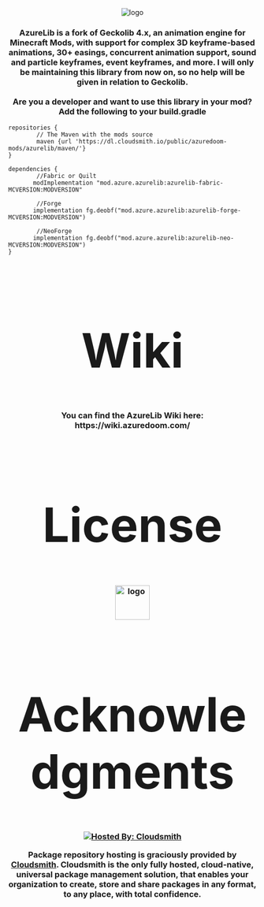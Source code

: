 <center>
<img src="https://wsrv.nl/?url=https%3A%2F%2Fwww.bisecthosting.com%2Fimages%2FCF%2FAzureLib%2FBH_AL_header.png&n=-1" alt="logo"/>

<h3 align="center">AzureLib is a fork of Geckolib 4.x, an animation engine for Minecraft Mods, with support for complex 3D keyframe-based animations, 30+ easings, concurrent animation support, sound and particle keyframes, event keyframes, and more. I will only be maintaining this library from now on, so no help will be given in relation to Geckolib.
<br>
<br>
Are you a developer and want to use this library in your mod? Add the following to your build.gradle
</h3>
</center>


```
repositories {
        // The Maven with the mods source
        maven {url 'https://dl.cloudsmith.io/public/azuredoom-mods/azurelib/maven/'}
}

dependencies {
        //Fabric or Quilt
       modImplementation "mod.azure.azurelib:azurelib-fabric-MCVERSION:MODVERSION"

        //Forge
       implementation fg.deobf("mod.azure.azurelib:azurelib-forge-MCVERSION:MODVERSION")
		
        //NeoForge
       implementation fg.deobf("mod.azure.azurelib:azurelib-neo-MCVERSION:MODVERSION")
}
```


<center>

<h1 style="font-size:10vw" align="center">Wiki</h1>
<h3 align="center">
You can find the AzureLib Wiki here: https://wiki.azuredoom.com/
</h3>

<h1 style="font-size:10vw" align="center">License</h1>
<h3 align="center">
<img src="https://img.shields.io/github/license/AzureDoom/AzureLib?style=for-the-badge" alt="logo" height="70" /> 
</h3>

<h1 style="font-size:10vw" align="center">Acknowledgments</h1>
<h3 align="center">
  
[![Hosted By: Cloudsmith](https://img.shields.io/badge/OSS%20hosting%20by-cloudsmith-blue?logo=cloudsmith&style=for-the-badge)](https://cloudsmith.com)

<b>Package repository hosting is graciously provided by  [Cloudsmith](https://cloudsmith.com).
Cloudsmith is the only fully hosted, cloud-native, universal package management solution, that
enables your organization to create, store and share packages in any format, to any place, with total
confidence.</b><br>
</h3>
</center>
